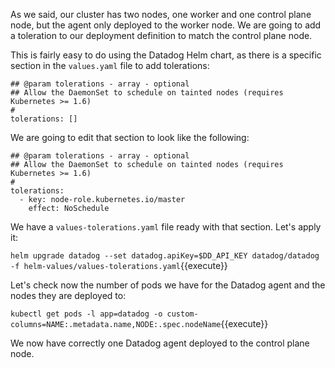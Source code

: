 As we said, our cluster has two nodes, one worker and one control plane node, but the agent only deployed to the worker node. We are going to add a toleration to our deployment definition to match the control plane node.

This is fairly easy to do using the Datadog Helm chart, as there is a specific section in the `values.yaml` file to add tolerations:

```
## @param tolerations - array - optional
## Allow the DaemonSet to schedule on tainted nodes (requires Kubernetes >= 1.6)
#
tolerations: []
```

We are going to edit that section to look like the following:

```
## @param tolerations - array - optional
## Allow the DaemonSet to schedule on tainted nodes (requires Kubernetes >= 1.6)
#
tolerations:
  - key: node-role.kubernetes.io/master
    effect: NoSchedule
```

We have a `values-tolerations.yaml` file ready with that section. Let's apply it:

`helm upgrade datadog --set datadog.apiKey=$DD_API_KEY datadog/datadog -f helm-values/values-tolerations.yaml`{{execute}}

Let's check now the number of pods we have for the Datadog agent and the nodes they are deployed to:

`kubectl get pods -l app=datadog -o custom-columns=NAME:.metadata.name,NODE:.spec.nodeName`{{execute}}

We now have correctly one Datadog agent deployed to the control plane node.
